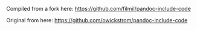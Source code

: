 Compiled from a fork here: https://github.com/filmil/pandoc-include-code

Original from here: https://github.com/owickstrom/pandoc-include-code

